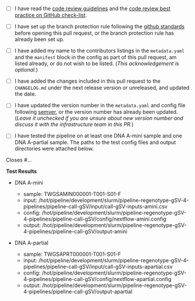 <!--- Please read each of the following items and confirm by replacing
 !--the [ ] with a [X] --->

- [ ] I have read the [code review guidelines](https://confluence.mednet.ucla.edu/display/BOUTROSLAB/Code+Review+Guidelines) and the [code review best practice on GitHub check-list](https://confluence.mednet.ucla.edu/pages/viewpage.action?pageId=84091668).

- [ ] I have set up the branch protection rule following the [github standards](https://confluence.mednet.ucla.edu/pages/viewpage.action?spaceKey=BOUTROSLAB&title=GitHub+Standards#GitHubStandards-Branchprotectionrule) before opening this pull request, or the branch protection rule has already been set up.

- [ ] I have added my name to the contributors listings in the
``metadata.yaml`` and the ``manifest`` block in the config as part of this pull request, am listed
already, or do not wish to be listed. (*This acknowledgement is optional.*)

- [ ] I have added the changes included in this pull request to the `CHANGELOG.md` under the next release version or unreleased, and updated the date.

- [ ] I have updated the version number in the `metadata.yaml` and config file following [semver](https://semver.org/), or the version number has already been updated. (*Leave it unchecked if you are unsure about new version number and discuss it with the infrastructure team in this PR.*)

- [ ] I have tested the pipeline on at least one DNA A-mini sample and one DNA A-partial sample. The paths to the test config files and output directories were attached below.

<!--- Briefly describe the changes included in this pull request and the paths to the test cases below
 !--- starting with 'Closes #...' if appropriate --->

Closes #...

**Test Results**

- DNA A-mini
	- sample:    TWGSAMIN000001-T001-S01-F
	- input:     /hot/pipeline/development/slurm/pipeline-regenotype-gSV-4-pipelines/pipeline-call-gSV/input/call-gSV-inputs-amini.csv
	- config:    /hot/pipeline/development/slurm/pipeline-regenotype-gSV-4-pipelines/pipeline-call-gSV/config/nextflow-amini.config
	- output:    /hot/pipeline/development/slurm/pipeline-regenotype-gSV-4-pipelines/pipeline-call-gSV/output-amini

- DNA A-partial
	- sample:    TWGSAPRT000001-T001-S01-F
	- input:     /hot/pipeline/development/slurm/pipeline-regenotype-gSV-4-pipelines/pipeline-call-gSV/input/call-gSV-inputs-apartial.csv
	- config:    /hot/pipeline/development/slurm/pipeline-regenotype-gSV-4-pipelines/pipeline-call-gSV/config/nextflow-apartial.config
	- output:    /hot/pipeline/development/slurm/pipeline-regenotype-gSV-4-pipelines/pipeline-call-gSV/output-apartial
